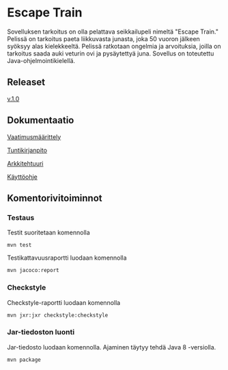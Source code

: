 # Escape Train

Sovelluksen tarkoitus on olla pelattava seikkailupeli nimeltä "Escape Train." Pelissä on tarkoitus paeta liikkuvasta junasta, joka 50 vuoron jälkeen syöksyy alas kielekkeeltä. Pelissä ratkotaan ongelmia ja arvoituksia, joilla on tarkoitus saada auki veturin ovi ja pysäytettyä juna. Sovellus on toteutettu Java-ohjelmointikielellä. 

## Releaset

[v.1.0](https://github.com/Varjokorento/Ohjelmistotekniikka/releases/tag/v1.0)

## Dokumentaatio

[Vaatimusmäärittely](https://github.com/Varjokorento/Ohjelmistotekniikka/blob/master/EscapeTrain/EscapeTrain/Dokumentaatio/vaatimusmaarittely.md)

[Tuntikirjanpito](https://github.com/Varjokorento/Ohjelmistotekniikka/blob/master/EscapeTrain/EscapeTrain/Dokumentaatio/tuntikirjanpito.md)

[Arkkitehtuuri](https://github.com/Varjokorento/Ohjelmistotekniikka/blob/master/EscapeTrain/EscapeTrain/Dokumentaatio/arkkitehtuuri.md)

[Käyttöohje](https://github.com/Varjokorento/Ohjelmistotekniikka/blob/master/EscapeTrain/EscapeTrain/Dokumentaatio/kayttoohje.md)

## Komentorivitoiminnot

### Testaus

Testit suoritetaan komennolla

```
mvn test
```

Testikattavuusraportti luodaan komennolla

```
mvn jacoco:report
```

### Checkstyle

Checkstyle-raportti luodaan komennolla


```
mvn jxr:jxr checkstyle:checkstyle
```

### Jar-tiedoston luonti

Jar-tiedosto luodaan komennolla. Ajaminen täytyy tehdä Java 8 -versiolla. 


```
mvn package
```
